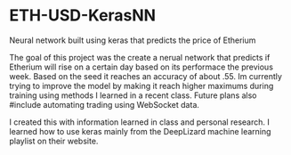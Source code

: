 # ETH-USD-KerasNN
Neural network built using keras that predicts the price of Etherium

The goal of this project was the create a nerual network that predicts if Etherium will rise on a certain day based on its
performace the previous week. Based on the seed it reaches an accuracy of about .55. Im currently trying to improve the
model by making it reach higher maximums during training using methods I learned in a recent class. Future plans also
#include automating trading using WebSocket data.

I created this with information learned in class and personal research. I learned how to use keras mainly from the DeepLizard
machine learning playlist on their website.
